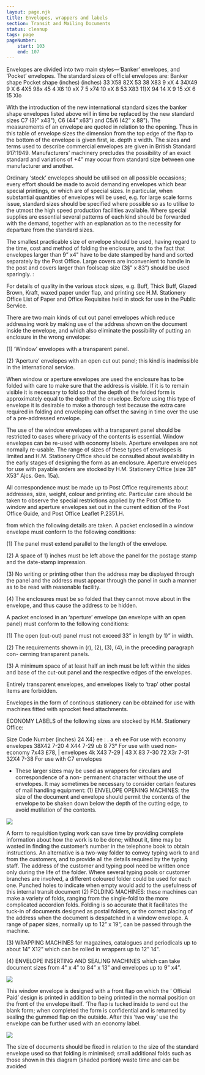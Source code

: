 ```yaml
---
layout: page.njk
title: Envelopes, wrappers and labels
section: Transit and Mailing Documents
status: cleanup
tags: page
pageNumber:
    start: 103
    end: 107
---
```


Envelopes are divided into two main styles—‘Banker’ envelopes, and ‘Pocket’
envelopes. The standard sizes of official envelopes are:
Banker shape Pocket shape
(inches) (inches)
33 X58 82X 53
38 X83 9 xX 4
34X49 9 X 6
4X5 98x 45
4 X6 10 xX 7
5 x74 10 xX 8
53 X83 11}X 94
14 X 9
15 xX 6
15 XIo

With the introduction of the new international standard sizes the banker shape
envelopes listed above will in time be replaced by the new standard sizes C7 (3}” x43"),
C6 (44” x63”) and C5/6 (42” x 88").
The measurements of an envelope are quoted in relation to the opening. Thus in
this table of envelope sizes the dimension from the top edge of the flap to the bottom
of the envelope is given first, ie. depth x width. The sizes and terms used to describe
commercial envelopes are given in British Standard 917:1949. Manufacturers’
machinery precludes the possibility of an exact standard and variations of +4” may
occur from standard size between one manufacturer and another.

Ordinary ‘stock’ envelopes should be utilised on all possible occasions; every effort
should be made to avoid demanding envelopes which bear special printings, or which
are of special sizes. In particular, when substantial quantities of envelopes will be used,
e.g. for large scale forms issue, standard sizes should be specified where possible so as
to utilise to the utmost the high speed production facilities available. Where special
supplies are essential several patterns of each kind should be forwarded with the
demand, together with an explanation as to the necessity for departure from the
standard sizes.

The smallest practicable size of envelope should be used, having regard to the time,
cost and method of folding the enclosure, and to the fact that envelopes larger than
9” x4" have to be date stamped by hand and sorted separately by the Post Office.
Large covers are inconvenient to handle in the post and covers larger than foolscap
size (3§” x 83”) should be used sparingly. :

For details of quality in the various stock sizes, e.g. Buff, Thick Buff, Glazed
Brown, Kraft, waxed paper under flap, and printing see H.M. Stationery Office List of
Paper and Office Requisites held in stock for use in the Public Service.

There are two main kinds of cut out panel envelopes which reduce addressing work
by making use of the address shown on the document inside the envelope, and which
also eliminate the possibility of putting an enclosure in the wrong envelope:

(1) ‘Window’ envelopes with a transparent panel.

(2) ‘Aperture’ envelopes with an open cut out panel; this kind is inadmissible in the
international service.

When window or aperture envelopes are used the enclosure has to be folded with
care to make sure that the address is visible. If it is to remain visible it is necessary to
fold so that the depth of the folded form is approximately equal to the depth of the
envelope. Before using this type of envelope it is desirable to make a thorough test
because the extra care required in folding and enveloping can offset the saving in time
over the use of a pre-addressed envelope.

The use of the window envelopes with a transparent panel should be restricted to
cases where privacy of the contents is essential. Window envelopes can be re-used with
economy labels. Aperture envelopes are not normally re-usable. The range of sizes of
these types of envelopes is limited and H.M. Stationery Office should be consulted
about availability in the early stages of designing the form as an enclosure. Aperture
envelopes for use with payable orders are stocked by H.M. Stationery Office (size
38" X53” Ajcs. Gen. 15a).

All correspondence must be made up to Post Office requirements about addresses,
size, weight, colour and printing etc. Particular care should be taken to observe the
special restrictions applied by the Post Office to window and aperture envelopes set
out in the current edition of the Post Office Guide, and Post Office Leaflet P.2351.H.

from which the following details are taken.
A packet enclosed in a window envelope must conform to the following conditions:

(1) The panel must extend parallel to the length of the envelope.

(2) A space of 1} inches must be left above the panel for the postage stamp and
the date-stamp impression.

(3) No writing or printing other than the address may be displayed through the
panel and the address must appear through the panel in such a manner as to be read
with reasonable facility.

(4) The enclosures must be so folded that they cannot move about in the envelope,
and thus cause the address to be hidden.

A packet enclosed in an ‘aperture’ envelope (an envelope with an open panel) must
conform to the following conditions:

(1) The open (cut-out) panel must not exceed 33” in length by 1}” in width.

(2) The requirements shown in (r), (2), (3), (4), in the preceding paragraph con-
cerning transparent panels.

(3) A minimum space of at least half an inch must be left within the sides and base
of the cut-out panel and the respective edges of the envelopes.

Entirely transparent envelopes, and envelopes likely to ‘trap’ other postal items are
forbidden.

Envelopes in the form of continous stationery can be obtained for use with machines
fitted with sprocket feed attachments.

ECONOMY LABELS of the following sizes are stocked by H.M. Stationery Office:

Size Code Number
(inches)
24 X4} ee : .
a eh ee For use with economy envelopes
38X42 7-20
4 X44 7-29
ub 8 73° For use with used non-economy
7x43 £78, | envelopes
4k X43 7-29 |
43 X 83 7-30
72 X3r 7-31
32X4 7-38 For use with C7 envelopes
* These larger sizes may be used as wrappers for circulars and correspondence of a non-
permanent character without the use of envelopes.
It may sometimes be necessary to consider certain features of mail handling
equipment:
(1) ENVELOPE OPENING MACHINES: the size of the document and envelope
should permit the contents of the envelope to be shaken down below the depth of the
cutting edge, to avoid mutilation of the contents.

![](1.jpg)

A form to requisition typing work can save time by providing complete information about
how the work is to be done; without it, time may be wasted in finding the customer’s
number in the telephone book to obtain instructions. An alternative is a two-way folder
to convey typing work to and from the customers, and to provide all the details required
by the typing staff. The address of the customer and typing pool need be written once
only during the life of the folder. Where several typing pools or customer branches are
involved, a different coloured folder could be used for each one. Punched holes to
indicate when empty would add to the usefulness of this internal transit document
(2) FOLDING MACHINES: these machines can make a variety of folds, ranging from
the single-fold to the more complicated accordion folds. Folding is so accurate that it
facilitates the tuck-in of documents designed as postal folders, or the correct placing
of the address when the document is despatched in a window envelope. A range of
paper sizes, normally up to 12” x 19", can be passed through the machine.

(3) WRAPPING MACHINES for magazines, catalogues and periodicals up to about
14” X12” which can be rolled in wrappers up to 12” 14".

(4) ENVELOPE INSERTING AND SEALING MACHINES which can take document
sizes from 4" x 4” to 84” x 13” and envelopes up to 9” x4”.

![](2.jpg)


This window envelope is designed with a front flap on which the ‘ Official Paid’ design is
printed in addition to being printed in the normal position on the front of the envelope
itself. ‘The flap is tucked inside to send out the blank form; when completed the form is
confidential and is returned by sealing the gummed flap on the outside. After this ‘two
way’ use the envelope can be further used with an economy label.

![](3.jpg)

The size of documents should be fixed in relation to the size of the standard envelope used
so that folding is minimised; small additional folds such as those shown in this diagram
(shaded portion) waste time and can be avoided
